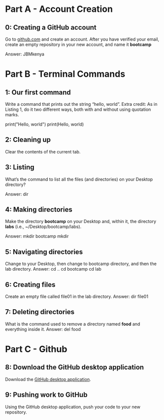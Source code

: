 # Part A - Account Creation


## 0: Creating a GitHub account

Go to [github.com](https://github.com/) and create an account. After you have verified your email, create an empty repository in your new account, and name it **bootcamp**

Answer: JBMkenya
# Part B - Terminal Commands
  

## 1: Our first command

Write a command that prints out the string “hello, world”. Extra credit: As in Listing 1, do it two different ways, both with and without using quotation marks.

print("Hello, world")
print(Hello, world)

## 2: Cleaning up

Clear the contents of the current tab.


## 3: Listing

What’s the command to list all the files (and directories) on your Desktop directory?

Answer: dir

## 4: Making directories

Make the directory **bootcamp** on your Desktop and, within it, the directory **labs** (i.e., ~/Desktop/bootcamp/labs).

Answer: mkdir bootcamp
        mkdir 
        
## 5: Navigating directories

Change to your Desktop, then change to bootcamp directory, and then the lab directory.
Answer: cd ..
        cd bootcamp
        cd lab

## 6: Creating files

Create an empty file called file01 in the lab directory. 
Answer: dir file01

## 7: Deleting directories

What is the command used to remove a directory named **food** and everything inside it. 
Answer: del food
# Part C - Github 

## 8: Download the GitHub desktop application

Download the [GitHub desktop application](https://desktop.github.com/).

## 9: Pushing work to GitHub

Using the GitHub desktop application, push your code to your new repository.
